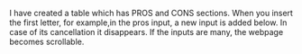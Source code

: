 I have created a table which has PROS and CONS sections.
When you insert the first letter, for example,in the pros input,
a new input is added below.
In case of its cancellation it disappears.
If the inputs are many, the webpage becomes scrollable.
